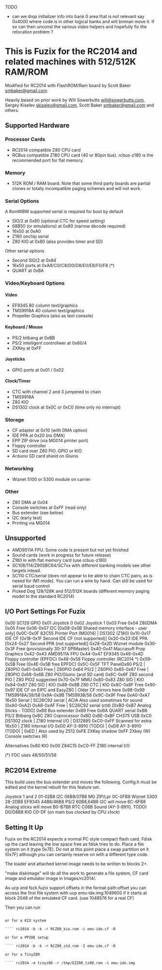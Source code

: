 TODO
- can we drop initializer info into bank 0 area that is not relevant say
0x4000 where code is in other logical banks and will binman move it. If so
can then unconst the various video helpers and hopefully fix the relocation
problem ?

# This is Fuzix for the RC2014 and related machines with 512/512K RAM/ROM

Modified for RC2014 with FlashROM/Ram board by Scott Baker <smbaker@gmail.com>.

Heavily based on prior work by Will Sowerbutts <will@sowerbutts.com>, 
Sergey Kiselev <skiselev@gmail.com>, Scott Baker <smbaker@gmail.com> and others.

## Supported Hardware

### Processor Cards

-	RC2014 compatible Z80 CPU card
-	RCBus compatible Z180 CPU card (40 or 80pin bus). rcbus-z180 is the recommended port for flat memory.

### Memory

-	512K ROM / RAM board. Note that some third party boards are partial clones or totally incompatible paging schemes and will not work.

### Serial Options

A RomWBW supported serial is required for boot by default
-	SIO/2 at 0x80 (optional CTC for speed setting)
-	68B50 (or emulations) at 0x80 (narrow decode required)
-	16x50 at 0xA0
-	Z180 onchip serial
-	Z80 KIO at 0x80 (also provides timer and SD)

Other serial options
-	Second SIO/2 at 0x84
-	16x50 ports at 0xA8/C0/C8/D0/D8/E0/E8/F0/F8 (*)
-	QUART at 0xBA

### Video/Keyboard Options

#### Video
-	EF9345 80 column text/graphics
-	TMS9918A 40 column text/graphics
-	Propeller Graphics (also as text console)

#### Keyboard / Mouse
-	PS/2 bitbang at 0xBB
-	PS/2 intelligent controllwer at 0x60/4
-	ZXKey at 0xFF

#### Joysticks
-	GPIO ports at 0x01 / 0x02

#### Clock/Timer
-	CTC with channel 2 and 3 jumpered to chain
-	TMS9918A
-	Z80 KIO
-	DS1302 clock at 0x0C or 0xC0 (time only no interrupt)

### Storage
-	CF adapter at 0x10 (with DMA option)
-	IDE PPA at 0x20 (no DMA)
-	EPP ZIP drive (via MG014 printer port)
-	Floppy controller
-	SD card over Z80 PIO. GPIO or KIO
-	Arduino SD card shield on Gluino

### Networking
-	Wiznet 5100 or 5300 module on carrier

### Other
-	Z80 DMA at 0x04
-	Console switches at 0xFF (read only)
-	Bus extender (see below)
-	I2C (early test)
-	Printing via MG014

## Unsupported
-	AMD9511A FPU. Some code is present but not yet finished
-	Sound cards (work in progress for future release)
-	Z180 in with flat memory card (use rcbus-z180)
-	SC108/114/Z80SBC64/SC7xx with different banking models see other targets intead.
-	SC110 CTC/serial (does not appear to be able to chain CTC pairs, as is neeed for IM1 mode). You can run a wire by hand. Can still be used for serial baud control.
-	Picked Dog 128/128K and 512/512K boards (different memory paging model to the standard RC2014)

## I/O Port Settings For Fuzix

0x00		SC129 GPIO
0x01		Joystick 0
0x02		Joystick 1
0x03		Free
0x04		Z80DMA
0x05		Free
0x06-0x07	I2C
[0x08-0x0B	Shared memory interface - user only]
0x0C-0x0F	82C55 Printer Port (MG014)	|	DS1302 (Z180)
0x10-0x17	IDE CF
[0x18-0x1F	Second IDE CF (not supported)]
0x20-0x23	IDE PPA
[0x24-0x27	Second PPA (not supported)]
0x28-0x2D	Wiznet module
0x30-0x3F	Free
(provisionally 30-37 SPIMaster)
0x40-0x41	Maccasoft Prop Graphics
0x42-0x43	AMD9511A FPU
0x44-0x47	EF9345
0x48-0x4D	Floppy controller (EPFDC)
0x48-0x58	Floppy controller (RC2014 *)
0x59-0x5B	Free (0x4E-0x5B free EPFDC)
0x5C-0x5F	TFT Panel0x60		PS/2				|	Z80PIO
0x61-0x63	Free				|	Z80PIO
0x64		PS/2				|	Z80PIO
0x65-0x67	Free				|	Z80PIO
0x68-0x6B	Z80 PIO/Gluino (and SD card)
0x6C-0x6F	Z80 second PIO			| 	Z80 PIO2 suggested
0x70-0x7F	MMU
0x80-0x83	Z80 SIO				|	KIO
0x84-0x87	Z80 SIO				|	KIO
0x88-0x8B	Z80 CTC				|	KIO
0x8C-0x8F	Free
0x90-0x97	IDE CF on EIPC and EasyZ80	|	Older CF mirrors here
0x98-0x99	TMS9918A/38/58
0x9A-0x9B	TMS9938/58
0x9C-0x9F	Free
0xA0-0xA7	16x50 Serial			|	SC26C92 serial       |    ACIA
		Also used sometimes for sound (0xA0-0xA2)
0xA8-0xAF	Free				|	SC26C92 serial (ctd)
[0xB0-0xB7	Analog Sticks - TODO]
0xB8		Bus extender
0xB9		Free
0xBA		QUART serial
0xBB		PS/2 Bitbang
0xBC		Z80 Coprocessor
0xBD
0xBE-0xBF	CH375 USB
0xC0		DS1302 clock			|	Z180 Internal I/O     |    DS12885
0xC0-0xFF	Scanned for extra 16x50		|	Z180 Internal I/O
0xD0		AY-3-8910 (TODO)		|
0xD8		AY-3-8910 (TODO)		|
0xED						|	Also used by Z512
0xFE		ZXKey shadow
0xFF		ZXkey (W) Console switches (R)

Alternatives
0x80	KIO
0x00	Z84C15
0xC0-FF	Z180 internal I/O

(*) FDC uses 48/50/51/58


## RC2014 Extreme

This build uses the bus extender and moves the following. Config.h must be
edited and the kernel rebuilt for this feature set.

Joystick 1 and 2		01-02B8
I2C				06B8/07B8
MG ZIP/Lpr			0C-0FB8
Wiznet 5300			28-2DB8
EF9345				44B8/46B8
PS/2				60B8,64B8
I2C will move 			6C-6FB8
Analog sticks will move		B0-B7B8
RTC				C08B
Sound (AY-3-8910, TODO)		D0/D8B8
KIO				C0-DF (on main bus clocked by CPU clock)

## Setting It Up

Fuzix on the RC2014 expects a normal PC style compact flash card. Fdisk up the
card leaving the low space free as fdisk tries to do. Place a file system on
it (type 0x7E). Do not at this point place a swap partition on it (0x7F)
although you can certainly reserve on with a different type code.

The loader and attached kernel image needs to be written to blocks 2+.

"make diskimage" will do all the work to generate a file system, CF card image
and emulator image in Images/rc2014/.

As ucp and fsck.fuzix support offsets in the format path:offset you can access
the first file system with ucp emu-ide.img:1049600 if it starts at block 2048
of the emulated CF card. (use 1048576 for a real CF)

Then you can run

```` rc2014 -b -r RCZ80_std.rom  -i emu-ide.cf  -s -w -R -c

or for a KIO system

```` rc2014 -b -k -r RCZ80_kio.rom -i emu-ide.cf -R

or for a PPIDE setup

```` rc2014 -b -k -r RCZ80_std.rom -I emu-ide.cf -R

or for a TinyZ80

```` rc2014 -m tinyz80 -r /tmp/EZZ80_tz80.rom -i emu-ide.img
